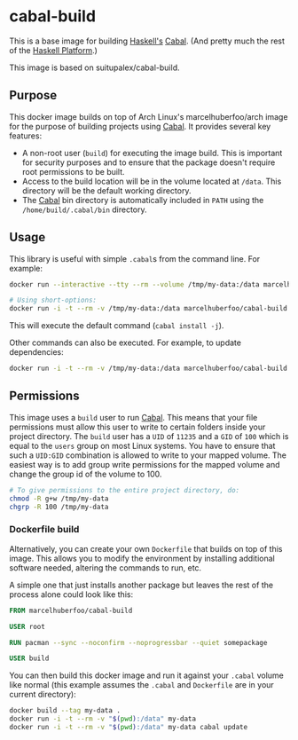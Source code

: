 # cabal-build
This is a base image for building [Haskell's][haskell] [Cabal][cabal]. (And 
pretty much the rest of the [Haskell Platform][haskell-platform].)

This image is based on suitupalex/cabal-build.

## Purpose
This docker image builds on top of Arch Linux's marcelhuberfoo/arch image for the
purpose of building projects using [Cabal][cabal].  It provides several key features:

* A non-root user (`build`) for executing the image build.  This is important
  for security purposes and to ensure that the package doesn't require root
  permissions to be built.
* Access to the build location will be in the volume located at `/data`.  This
  directory will be the default working directory.
* The [Cabal][cabal] bin directory is automatically included in `PATH` using the
  `/home/build/.cabal/bin` directory.

## Usage
This library is useful with simple `.cabal`s from the command line.
For example:

```bash
docker run --interactive --tty --rm --volume /tmp/my-data:/data marcelhuberfoo/cabal-build

# Using short-options:
docker run -i -t --rm -v /tmp/my-data:/data marcelhuberfoo/cabal-build
```

This will execute the default command (`cabal install -j`).

Other commands can also be executed.  For example, to update dependencies:

```bash
docker run -i -t --rm -v /tmp/my-data:/data marcelhuberfoo/cabal-build cabal update
```

## Permissions
This image uses a `build` user to run [Cabal][cabal]. This means that your file permissions
must allow this user to write to certain folders inside your project directory. The `build`
user has a `UID` of `11235` and a `GID` of `100` which is equal to the `users` group on most
Linux systems. You have to ensure that such a `UID:GID` combination is allowed to write to
your mapped volume. The easiest way is to add group write permissions for the mapped volume
and change the group id of the volume to 100.

```bash
# To give permissions to the entire project directory, do:
chmod -R g+w /tmp/my-data
chgrp -R 100 /tmp/my-data
```

### Dockerfile build
Alternatively, you can create your own `Dockerfile` that builds on top of this
image.  This allows you to modify the environment by installing additional
software needed, altering the commands to run, etc.

A simple one that just installs another package but leaves the rest of the
process alone could look like this:

```dockerfile
FROM marcelhuberfoo/cabal-build

USER root

RUN pacman --sync --noconfirm --noprogressbar --quiet somepackage

USER build
```

You can then build this docker image and run it against your `.cabal`
volume like normal (this example assumes the `.cabal` and `Dockerfile` are
in your current directory):

```bash
docker build --tag my-data .
docker run -i -t --rm -v "$(pwd):/data" my-data
docker run -i -t --rm -v "$(pwd):/data" my-data cabal update
```

[haskell]: https://haskell.org
[cabal]: https://haskell.org/haskellwiki/Cabal
[haskell-platform]: https://haskell.org/platform
[nubs]: https://registry.hub.docker.com/u/nubs/npm-build/
